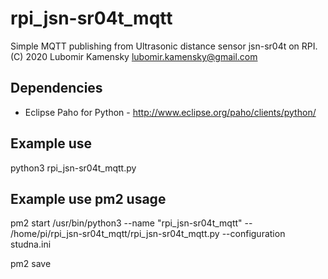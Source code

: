 # rpi_jsn-sr04t_mqtt
Simple MQTT publishing from Ultrasonic distance sensor jsn-sr04t on RPI. (C) 2020 Lubomir Kamensky lubomir.kamensky@gmail.com

Dependencies
------------
* Eclipse Paho for Python - http://www.eclipse.org/paho/clients/python/

Example use
-----------
python3 rpi_jsn-sr04t_mqtt.py

Example use pm2 usage
---------------------
pm2 start /usr/bin/python3 --name "rpi_jsn-sr04t_mqtt" -- /home/pi/rpi_jsn-sr04t_mqtt/rpi_jsn-sr04t_mqtt.py --configuration studna.ini

pm2 save
